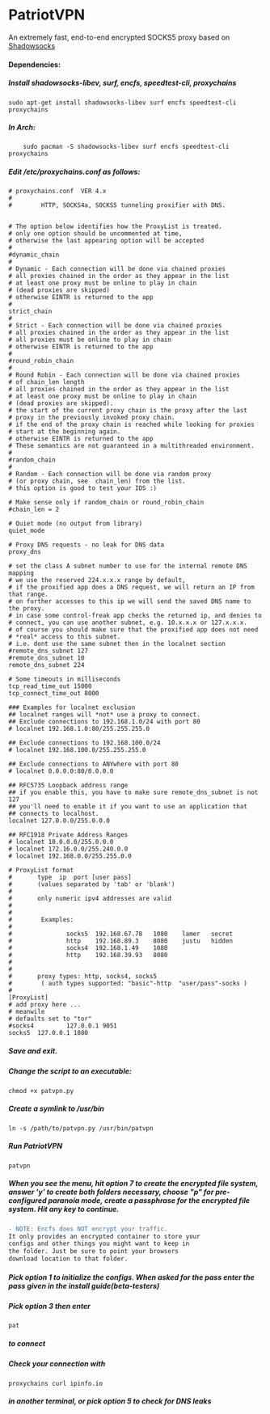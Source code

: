# PatriotVPN
An extremely fast, end-to-end encrypted SOCKS5 proxy based on [Shadowsocks][1]

[1]:<https://github.com/shadowsocks/shadowsocks/tree/master> "Shadowsocks github repo"

#### Dependencies:
##### Install shadowsocks-libev, surf, encfs, speedtest-cli, proxychains
    sudo apt-get install shadowsocks-libev surf encfs speedtest-cli proxychains
    
##### In Arch:
        sudo pacman -S shadowsocks-libev surf encfs speedtest-cli proxychains

##### Edit /etc/proxychains.conf as follows:

    # proxychains.conf  VER 4.x
    #
    #        HTTP, SOCKS4a, SOCKS5 tunneling proxifier with DNS.


    # The option below identifies how the ProxyList is treated.
    # only one option should be uncommented at time,
    # otherwise the last appearing option will be accepted
    #
    #dynamic_chain
    #
    # Dynamic - Each connection will be done via chained proxies
    # all proxies chained in the order as they appear in the list
    # at least one proxy must be online to play in chain
    # (dead proxies are skipped)
    # otherwise EINTR is returned to the app
    #
    strict_chain
    #
    # Strict - Each connection will be done via chained proxies
    # all proxies chained in the order as they appear in the list
    # all proxies must be online to play in chain 
    # otherwise EINTR is returned to the app
    #
    #round_robin_chain
    #
    # Round Robin - Each connection will be done via chained proxies
    # of chain_len length
    # all proxies chained in the order as they appear in the list
    # at least one proxy must be online to play in chain
    # (dead proxies are skipped).
    # the start of the current proxy chain is the proxy after the last
    # proxy in the previously invoked proxy chain.
    # if the end of the proxy chain is reached while looking for proxies
    # start at the beginning again.
    # otherwise EINTR is returned to the app
    # These semantics are not guaranteed in a multithreaded environment.
    #
    #random_chain
    #
    # Random - Each connection will be done via random proxy
    # (or proxy chain, see  chain_len) from the list.
    # this option is good to test your IDS :)

    # Make sense only if random_chain or round_robin_chain
    #chain_len = 2

    # Quiet mode (no output from library)
    quiet_mode

    # Proxy DNS requests - no leak for DNS data
    proxy_dns

    # set the class A subnet number to use for the internal remote DNS mapping
    # we use the reserved 224.x.x.x range by default,
    # if the proxified app does a DNS request, we will return an IP from that range.
    # on further accesses to this ip we will send the saved DNS name to the proxy.
    # in case some control-freak app checks the returned ip, and denies to
    # connect, you can use another subnet, e.g. 10.x.x.x or 127.x.x.x.
    # of course you should make sure that the proxified app does not need
    # *real* access to this subnet.
    # i.e. dont use the same subnet then in the localnet section
    #remote_dns_subnet 127
    #remote_dns_subnet 10
    remote_dns_subnet 224

    # Some timeouts in milliseconds
    tcp_read_time_out 15000
    tcp_connect_time_out 8000

    ### Examples for localnet exclusion
    ## localnet ranges will *not* use a proxy to connect.
    ## Exclude connections to 192.168.1.0/24 with port 80
    # localnet 192.168.1.0:80/255.255.255.0

    ## Exclude connections to 192.168.100.0/24
    # localnet 192.168.100.0/255.255.255.0

    ## Exclude connections to ANYwhere with port 80
    # localnet 0.0.0.0:80/0.0.0.0

    ## RFC5735 Loopback address range
    ## if you enable this, you have to make sure remote_dns_subnet is not 127
    ## you'll need to enable it if you want to use an application that
    ## connects to localhost.
    localnet 127.0.0.0/255.0.0.0

    ## RFC1918 Private Address Ranges
    # localnet 10.0.0.0/255.0.0.0
    # localnet 172.16.0.0/255.240.0.0
    # localnet 192.168.0.0/255.255.0.0

    # ProxyList format
    #       type  ip  port [user pass]
    #       (values separated by 'tab' or 'blank')
    #
    #       only numeric ipv4 addresses are valid
    #
    #
    #        Examples:
    #
    #               socks5  192.168.67.78   1080    lamer   secret
    #               http    192.168.89.3    8080    justu   hidden
    #               socks4  192.168.1.49    1080
    #               http    192.168.39.93   8080
    #
    #
    #       proxy types: http, socks4, socks5
    #        ( auth types supported: "basic"-http  "user/pass"-socks )
    #
    [ProxyList]
    # add proxy here ...
    # meanwile
    # defaults set to "tor"
    #socks4         127.0.0.1 9051
    socks5  127.0.0.1 1080

##### Save and exit.

##### Change the script to an executable:
    chmod +x patvpn.py
    
##### Create a symlink to /usr/bin
    ln -s /path/to/patvpn.py /usr/bin/patvpn
    
##### Run PatriotVPN
    patvpn
    
##### When you see the menu, hit option 7 to create the encrypted file system, answer 'y' to create both folders necessary, choose "p" for pre-configured paranoia mode, create a passphrase for the encrypted file system. Hit any key to continue.

```diff
- NOTE: Encfs does NOT encrypt your traffic. 
It only provides an encrypted container to store your 
configs and other things you might want to keep in 
the folder. Just be sure to point your browsers 
download location to that folder.
```

##### Pick option 1 to initialize the configs. When asked for the pass enter the pass given in the install guide(beta-testers)

##### Pick option 3 then enter 
    pat 
##### to connect

##### Check your connection with 
    proxychains curl ipinfo.io
    
##### in another terminal, or pick option 5 to check for DNS leaks



